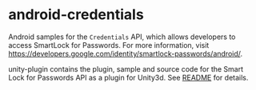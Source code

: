 # android-credentials
Android samples for the `Credentials` API, which allows developers to access SmartLock for Passwords.
For more information, visit https://developers.google.com/identity/smartlock-passwords/android/.

unity-plugin contains the plugin, sample and source code for the Smart Lock for 
Passwords API as a plugin for Unity3d.  See [README](unity-plugin/README.md) for details.
